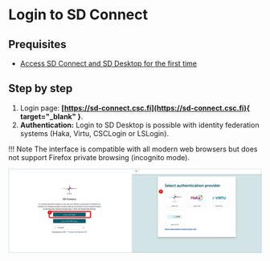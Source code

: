 # Login to SD Connect

## Prequisites
* [Access SD Connect and SD Desktop for the first time](sd-access.md#access-sd-connect-and-sd-desktop-for-the-first-time)


## Step by step

1. Login page: **[https://sd-connect.csc.fi](https://sd-connect.csc.fi){ target="_blank" }**.
2. **Authentication:** Login to SD Desktop is possible with identity federation systems (Haka, Virtu, CSCLogin or LSLogin).


!!! Note
    The interface is compatible with all modern web browsers but does not support Firefox private browsing (incognito mode).

[![SDConnect-login](images/connect/SDConnect_login.png)](images/connect/SDConnect_login.png)



